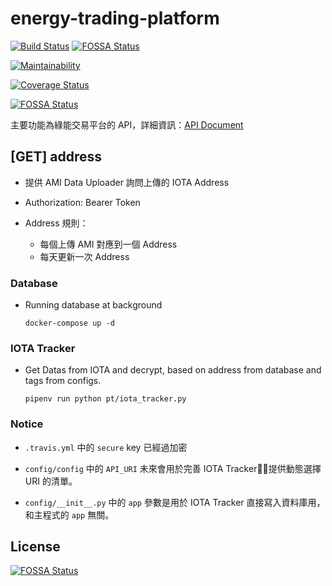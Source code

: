 # energy-trading-platform

[![Build Status](https://travis-ci.org/NCKU-CCS/energy-trading-platform.svg?branch=cswang%2Fet_platform)](https://travis-ci.org/NCKU-CCS/energy-trading-platform)
[![FOSSA Status](https://app.fossa.io/api/projects/git%2Bgithub.com%2FNCKU-CCS%2Fenergy-trading-platform.svg?type=shield)](https://app.fossa.io/projects/git%2Bgithub.com%2FNCKU-CCS%2Fenergy-trading-platform?ref=badge_shield)

[![Maintainability](https://api.codeclimate.com/v1/badges/71f39cd72ca8e5eac1ec/maintainability)](https://codeclimate.com/github/NCKU-CCS/energy-trading-platform/maintainability)

[![Coverage Status](https://coveralls.io/repos/github/NCKU-CCS/energy-trading-platform/badge.svg?branch=develop)](https://coveralls.io/github/NCKU-CCS/energy-trading-platform?branch=develop)

[![FOSSA Status](https://app.fossa.com/api/projects/git%2Bgithub.com%2FNCKU-CCS%2Fenergy-trading-platform.svg?type=shield)](https://app.fossa.com/projects/git%2Bgithub.com%2FNCKU-CCS%2Fenergy-trading-platform?ref=badge_shield)


主要功能為綠能交易平台的 API，詳細資訊：[API Document](https://et01.docs.apiary.io/#)

## [GET] address

+ 提供 AMI Data Uploader 詢問上傳的 IOTA Address

+ Authorization: Bearer Token

+ Address 規則：
    + 每個上傳 AMI 對應到一個 Address
    + 每天更新一次 Address

### Database

+ Running database at background

    `docker-compose up -d`

### IOTA Tracker

+ Get Datas from IOTA and decrypt, based on address from database and tags from configs.

    `pipenv run python pt/iota_tracker.py`

### Notice

+ `.travis.yml` 中的 `secure` key 已經過加密

+ `config/config` 中的 `API_URI` 未來會用於完善 IOTA Tracker，提供動態選擇 URI 的清單。

+ `config/__init__.py` 中的 `app` 參數是用於 IOTA Tracker 直接寫入資料庫用，和主程式的 `app` 無關。

## License
[![FOSSA Status](https://app.fossa.io/api/projects/git%2Bgithub.com%2FNCKU-CCS%2Fenergy-trading-platform.svg?type=large)](https://app.fossa.io/projects/git%2Bgithub.com%2FNCKU-CCS%2Fenergy-trading-platform?ref=badge_large)